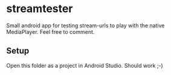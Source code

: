# streamtester
Small android app for testing stream-urls to play with the native MediaPlayer. Feel free to comment.


## Setup
Open this folder as a project in Android Studio. Should work ;-)
